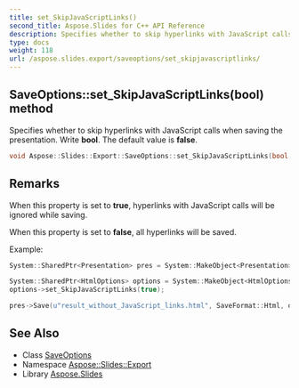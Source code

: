 ```yaml
---
title: set_SkipJavaScriptLinks()
second_title: Aspose.Slides for C++ API Reference
description: Specifies whether to skip hyperlinks with JavaScript calls when saving the presentation. Write bool. The default value is false.
type: docs
weight: 118
url: /aspose.slides.export/saveoptions/set_skipjavascriptlinks/
---
```

## SaveOptions::set_SkipJavaScriptLinks(bool) method


Specifies whether to skip hyperlinks with JavaScript calls when saving the presentation. Write **bool**. The default value is **false**.

```cpp
void Aspose::Slides::Export::SaveOptions::set_SkipJavaScriptLinks(bool value) override
```

## Remarks


When this property is set to **true**, hyperlinks with JavaScript calls will be ignored while saving.

When this property is set to **false**, all hyperlinks will be saved.

Example: 
```cpp
System::SharedPtr<Presentation> pres = System::MakeObject<Presentation>(u"demo.pptx");

System::SharedPtr<HtmlOptions> options = System::MakeObject<HtmlOptions>();
options->set_SkipJavaScriptLinks(true);

pres->Save(u"result_without_JavaScript_links.html", SaveFormat::Html, options);
```

## See Also

* Class [SaveOptions](../)
* Namespace [Aspose::Slides::Export](../../)
* Library [Aspose.Slides](../../../)
